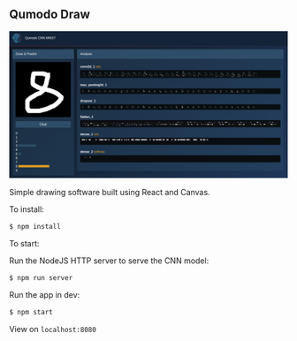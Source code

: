 ## Qumodo Draw

![Screen Shot of Qumodo Draw](./screenshot.png)

Simple drawing software built using React and Canvas.

To install:

```bash
$ npm install
```

To start:

Run the NodeJS HTTP server to serve the CNN model:
```bash
$ npm run server
```

Run the app in dev:
```bash
$ npm start
```

View on `localhost:8080`